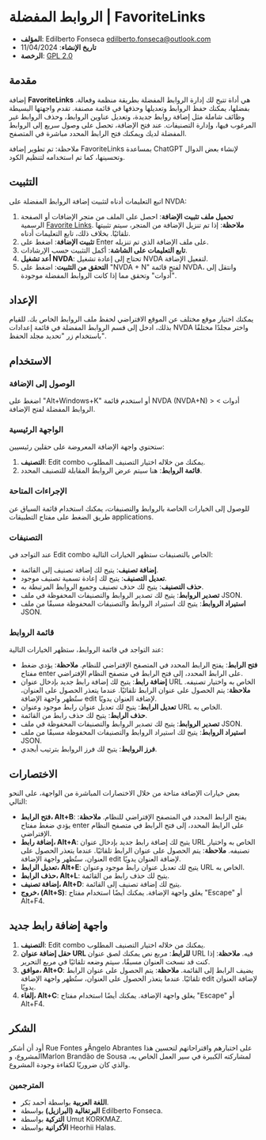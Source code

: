 # الروابط المفضلة | FavoriteLinks

* **المؤلف**: Edilberto Fonseca <edilberto.fonseca@outlook.com>
* **تاريخ الإنشاء**: 11/04/2024
* **الرخصة**: [GPL 2.0](https://www.gnu.org/licenses/gpl-2.0.html)

## مقدمة

إضافة **FavoriteLinks** هي أداة تتيح لك إدارة الروابط المفضلة بطريقة منظمة وفعالة. بفضلها، يمكنك حفظ الروابط وتعديلها وحذفها في قائمة مصنفة. تقدم واجهتها البسيطة وظائف شاملة مثل إضافة روابط جديدة، وتعديل عناوين الروابط، وحذف الروابط غير المرغوب فيها، وإدارة التصنيفات. عند فتح الإضافة، تحصل على وصول سريع إلى الروابط المفضلة لديك ويمكنك فتح الرابط المحدد مباشرة في المتصفح.

ملاحظة: تم تطوير إضافة FavoriteLinks بمساعدة ChatGPT لإنشاء بعض الدوال وتحسينها، كما تم استخدامه لتنظيم الكود.

## التثبيت

اتبع التعليمات أدناه لتثبيت إضافة الروابط المفضلة على NVDA:

1. **تحميل ملف تثبيت الإضافة**: احصل على الملف من متجر الإضافات أو الصفحة الرسمية [Favorite Links](https://github.com/EdilbertoFonseca/favoriteLinks/releases/download/2024.2.1/favoriteLinks-2024.2.1.nvda-addon).
   **ملاحظة**: إذا تم تنزيل الإضافة من المتجر، سيتم تثبيتها تلقائيًا. بخلاف ذلك، تابع التعليمات أدناه.
2. **تثبيت الإضافة**: اضغط على Enter على ملف الإضافة الذي تم تنزيله.
3. **تابع التعليمات على الشاشة**: أكمل التثبيت حسب الإرشادات.
4. **أعد تشغيل NVDA**: تحتاج إلى إعادة تشغيل NVDA لتفعيل الإضافة.
5. **التحقق من التثبيت**: اضغط على "NVDA + N" لفتح قائمة NVDA، وانتقل إلى "أدوات" وتحقق مما إذا كانت الروابط المفضلة موجودة.

## الإعداد

يمكنك اختيار موقع مختلف عن الموقع الافتراضي لحفظ ملف الروابط الخاص بك. للقيام بذلك، ادخل إلى قسم الروابط المفضلة في قائمة إعدادات NVDA واختر مجلدًا مختلفًا باستخدام زر "تحديد مجلد الحفظ".

## الاستخدام

### الوصول إلى الإضافة

اضغط على "Alt+Windows+K" أو استخدم قائمة NVDA (NVDA+N) > أدوات > الروابط المفضلة لفتح الإضافة.

### الواجهة الرئيسية

ستحتوي واجهة الإضافة المعروضة على حقلين رئيسيين:

1. **التصنيف**: Edit combo يمكنك من خلاله اختيار التصنيف المطلوب.
2. **قائمة الروابط**: هنا سيتم عرض الروابط المقابلة للتصنيف المحدد.

### الإجراءات المتاحة

للوصول إلى الخيارات الخاصة بالروابط والتصنيفات، يمكنك استخدام قائمة السياق عن طريق الضغط على مفتاح التطبيقات applications.

### التصنيفات

عند التواجد في Edit combo الخاص بالتصنيفات ستظهر الخيارات التالية:

* **إضافة تصنيف**: يتيح لك إضافة تصنيف إلى القائمة.
* **تعديل التصنيف**: يتيح لك إعادة تسمية تصنيف موجود.
* **حذف التصنيف**: يتيح لك حذف تصنيف وجميع الروابط المرتبطة به.
* **تصدير الروابط**: يتيح لك تصدير الروابط والتصنيفات المحفوظة في ملف JSON.
* **استيراد الروابط**: يتيح لك استيراد الروابط والتصنيفات المحفوظة مسبقًا من ملف JSON.

### قائمة الروابط

عند التواجد في قائمة الروابط، ستظهر الخيارات التالية:

* **فتح الرابط**: يفتح الرابط المحدد في المتصفح الإفتراضي للنظام. **ملاحظة**: يؤدي ضغط مفتاح enter على الرابط المحدد، إلى فتح الرابط في متصفح النظام الإفتراضي.
* **إضافة رابط**: يتيح لك إضافة رابط جديد بإدخال عنوان URL الخاص به واختيار تصنيفه.
  **ملاحظة**: يتم الحصول على عنوان الرابط تلقائيًا. عندما يتعذر الحصول على العنوان، ستُظهر واجهة الإضافة edit لإضافة العنوان يدويًا.
* **تعديل الرابط**: يتيح لك تعديل عنوان رابط موجود وعنوان URL الخاص به.
* **حذف الرابط**: يتيح لك حذف رابط من القائمة.
* **تصدير الروابط**: يتيح لك تصدير الروابط والتصنيفات المحفوظة في ملف JSON.
* **استيراد الروابط**: يتيح لك استيراد الروابط والتصنيفات المحفوظة مسبقًا من ملف JSON.
* **فرز الروابط**: يتيح لك فرز الروابط بترتيب أبجدي.

## الاختصارات

بعض خيارات الإضافة متاحة من خلال الاختصارات المباشرة من الواجهة، على النحو التالي:

* **فتح الرابط، Alt+B**: يفتح الرابط المحدد في المتصفح الإفتراضي للنظام.
  **ملاحظة**: يؤدي ضغط مفتاح enter على الرابط المحدد، إلى فتح الرابط في متصفح النظام الإفتراضي.
* **إضافة رابط، Alt+A**: يتيح لك إضافة رابط جديد بإدخال عنوان URL الخاص به واختيار تصنيفه.
  **ملاحظة**: يتم الحصول على عنوان الرابط تلقائيًا. عندما يتعذر الحصول على العنوان، ستُظهر واجهة الإضافة edit لإضافة العنوان يدويًا.
* **تعديل الرابط، Alt+E**: يتيح لك تعديل عنوان رابط موجود وعنوان URL الخاص به.
* **حذف الرابط، Alt+L**: يتيح لك حذف رابط من القائمة.
* **إضافة تصنيف، Alt+D**: يتيح لك إضافة تصنيف إلى القائمة.
* **خروج، (Alt+S)**: يغلق واجهة الإضافة. يمكنك أيضًا استخدام مفتاح "Escape" أو Alt+F4.

## واجهة إضافة رابط جديد

1. **التصنيف**: Edit combo يمكنك من خلاله اختيار التصنيف المطلوب.
2. **حقل إضافة عنوان URL للرابط**: مربع نص يمكنك لصق عنوان URL فيه.
   **ملاحظة**: إذا كنت قد نسخت العنوان مسبقًا، سيتم وضعه تلقائيًا في مربع التحرير.
3. **موافق، Alt+O**: يضيف الرابط إلى القائمة.
   **ملاحظة**: يتم الحصول على عنوان الرابط تلقائيًا. عندما يتعذر الحصول على العنوان، ستُظهر واجهة الإضافة edit لإضافة العنوان يدويًا.
4. **إلغاء، Alt+C**: يغلق واجهة الإضافة. يمكنك أيضًا استخدام مفتاح "Escape" أو Alt+F4.

## الشكر

أود أن أشكر Rue Fontes وÂngelo Abrantes على اختبارهم واقتراحاتهم لتحسين هذا المشروع، وMarlon Brandão de Sousa لمشاركته الكبيرة في سير العمل الخاص به، والذي كان ضروريًا لكفاءة وجودة المشروع.

### المترجمين

* **اللغة العربية** بواسطة أحمد بَكر.
* **البرتغالية (البرازيل)** بواسطة Edilberto Fonseca.
* **التركية** بواسطة Umut KORKMAZ.
* **الأكرانية** بواسطة Heorhii Halas.
